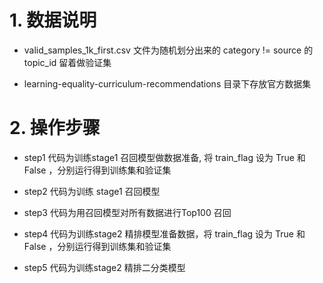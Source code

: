 # 1. 数据说明
- valid_samples_1k_first.csv 文件为随机划分出来的 category != source 的 topic_id 留着做验证集

- learning-equality-curriculum-recommendations 目录下存放官方数据集

# 2. 操作步骤
- step1 代码为训练stage1 召回模型做数据准备, 将 train_flag 设为 True 和 False ，分别运行得到训练集和验证集

- step2 代码为训练 stage1 召回模型

- step3 代码为用召回模型对所有数据进行Top100 召回

- step4 代码为训练stage2 精排模型准备数据，将 train_flag 设为 True 和 False ，分别运行得到训练集和验证集

- step5 代码为训练stage2 精排二分类模型